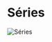# Séries

![Séries](https://user-images.githubusercontent.com/56745829/135945228-748b2acc-d6e9-4122-b1c1-4c8fee95fc67.png)
